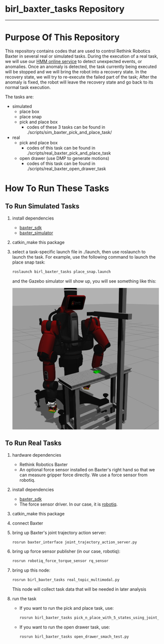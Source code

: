 # birl_baxter_tasks Repository
---

# Purpose Of This Repository
This repository contains codes that are used to control Rethink Robotics Baxter in several real or simulated tasks. During the execution of a real task, we will use our [HMM online service](https://github.com/birlrobotics/HMM) to detect unexpected events, or anomalies. Once an anomaly is detected, the task currently being executed will be stopped and we will bring the robot into a recovery state. In the recovery state, we will try to re-execute the failed part of the task; After the anomaly is fixed, the robot will leave the recovery state and go back to its normal task execution. 

The tasks are:
- simulated
  - place box
  - place snap
  - pick and place box
    - codes of these 3 tasks can be found in ./scripts/sim_baxter_pick_and_place_task/
- real
  - pick and place box
    - codes of this task can be found in ./scripts/real_baxter_pick_and_place_task
  - open drawer (use DMP to generate motions)
    - codes of this task can be found in ./scripts/real_baxter_open_drawer_task

# How To Run These Tasks
## To Run Simulated Tasks
1. install dependencies
   - [baxter_sdk](http://sdk.rethinkrobotics.com/wiki/Workstation_Setup) 
   - [baxter_simulator](http://sdk.rethinkrobotics.com/wiki/Simulator_Installation)

1. catkin_make this package

1. select a task-specific launch file in ./launch, then use roslaunch to launch the task. For example, use the following command to launch the place snap task:  

    ```bash
    roslaunch birl_baxter_tasks place_snap.launch
    ```
    and the Gazebo simulator will show up, you will see something like this:

    ![place snap task](https://github.com/birlrobotics/birl_baxter_common/blob/master/media/full.png)

## To Run Real Tasks
1. hardware dependencies
   - Rethink Robotics Baxter
   - An optional force sensor installed on Baxter's right hand so that we can measure gripper force directly. We use a force sensor from robotiq.

1. install dependencies
   - [baxter_sdk](http://sdk.rethinkrobotics.com/wiki/Workstation_Setup)
   - The force sensor driver. In our case, it is [robotiq](https://github.com/ros-industrial/robotiq.git).

1. catkin_make this package

1. connect Baxter

1. bring up Baxter's joint trajectory action server:
    ```bash
    rosrun baxter_interface joint_trajectory_action_server.py
    ```

1. bring up force sensor publisher (in our case, robotiq):
    ```bash
    rosrun robotiq_force_torque_sensor rq_sensor 
    ```
1. bring up this node:
    ```bash
    rosrun birl_baxter_tasks real_topic_multimodal.py
    ```
    This node will collect task data that will be needed in later analysis
    
1. run the task
    - If you want to run the pick and place task, use:
        ```bash
        rosrun birl_baxter_tasks pick_n_place_with_5_states_using_joint_trajectory_and_smach_with_recovery.py
        ```
    - If you want to run the open drawer task, use:
        ```bash
        rosrun birl_baxter_tasks open_drawer_smach_test.py
        ```    
